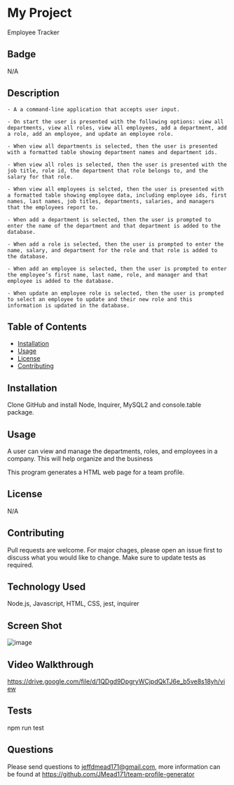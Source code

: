   # My Project       
  Employee Tracker 
  

  ## Badge
  N/A

  ## Description
    - A a command-line application that accepts user input.

    - On start the user is presented with the following options: view all departments, view all roles, view all employees, add a department, add a role, add an employee, and update an employee role.

    - When view all departments is selected, then the user is presented with a formatted table showing department names and department ids.

    - When view all roles is selected, then the user is presented with the job title, role id, the department that role belongs to, and the salary for that role.

    - When view all employees is selcted, then the user is presented with a formatted table showing employee data, including employee ids, first names, last names, job titles, departments, salaries, and managers that the employees report to.

    - When add a department is selected, then the user is prompted to enter the name of the department and that department is added to the database.

    - When add a role is selected, then the user is prompted to enter the name, salary, and department for the role and that role is added to the database.

    - When add an employee is selected, then the user is prompted to enter the employee’s first name, last name, role, and manager and that employee is added to the database.

    - When update an employee role is selected, then the user is prompted to select an employee to update and their new role and this information is updated in the database. 

  

  
  ## Table of Contents
  
  * [Installation](#installation)
  * [Usage](#usage)
  * [License](#license)
  * [Contributing](#contributing)
  

  ## Installation
  Clone GitHub and install Node, Inquirer, MySQL2 and console.table package.
  
  
  ## Usage 
  A user can view and manage the departments, roles, and employees in a company.  This will help organize and the business
  
  This program generates a HTML web page for a team profile.


  ## License
  N/A 
  

  ## Contributing
  Pull requests are welcome. For major chages, please open an issue first to discuss what you would like to change. Make sure to update tests as required.
  

  ## Technology Used
  Node.js, Javascript, HTML, CSS, jest, inquirer


  ## Screen Shot
  ![image](https://user-images.githubusercontent.com/64744763/89733243-3ae43900-da22-11ea-9fd7-d47d275c03b9.png)


  ## Video Walkthrough
  https://drive.google.com/file/d/1QDgd9DpgryWCjpdQkTJ6e_b5ve8s18yh/view


  ## Tests
  npm run test

  
  ## Questions
  Please send questions to jeffdmead171@gmail.com, more information can be found at https://github.com/JMead171/team-profile-generator
  